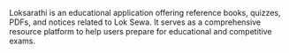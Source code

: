 Loksarathi is an educational application offering reference books, quizzes, PDFs, and notices related to Lok Sewa. It serves as a comprehensive resource platform to help users prepare for educational and competitive exams.
